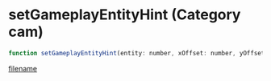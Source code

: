 # setGameplayEntityHint (Category cam)

```js
function setGameplayEntityHint(entity: number, xOffset: number, yOffset: number, zOffset: number, p4: boolean, duration: int, fadeInTime: int, fadeOutTime: int, flags: int): void
```

[filename](setGameplayEntityHint_m.md ':include')